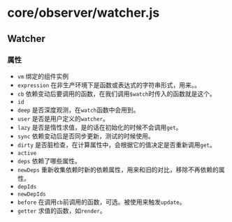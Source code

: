 # core/observer/watcher.js
## Watcher
### 属性
- `vm` 绑定的组件实例
- `expression` 在非生产环境下是函数或表达式的字符串形式，用来。。
- `cb` 依赖变动后要调用的函数，在我们调用`$watch`时传入的函数就是这个。
- `id`
- `deep` 是否深度观测，在`watch`函数中会用到。
- `user` 是否是用户定义的`watcher`。
- `lazy` 是否是惰性求值，是的话在初始化的时候不会调用`get`。
- `sync` 依赖变动后是否同步更新，测试的时候使用。
- `dirty` 是否脏检查，在计算属性中，会根据它的值决定是否重新调用`get`。
- `active`
- `deps` 依赖了哪些属性。
- `newDeps` 重新收集依赖时新的依赖属性，用来和旧的对比，移除不再依赖的属性。
- `depIds`
- `newDepIds`
- `before` 在调用`cb`前调用的函数，可选。被使用来触发`update`。
- `getter` 求值的函数，如`render`。